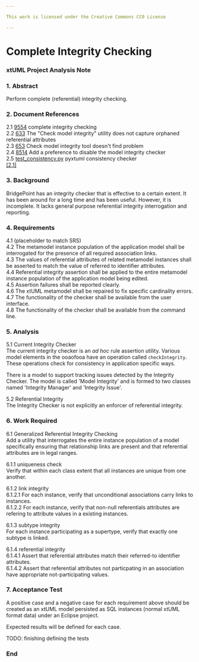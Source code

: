 ```yaml
---

This work is licensed under the Creative Commons CC0 License

---
```


# Complete Integrity Checking
### xtUML Project Analysis Note

### 1. Abstract

Perform complete (referential) integrity checking.

### 2. Document References

<a id="2.1"></a>2.1 [9554](https://support.onefact.net/issues/9554) complete integrity checking  
<a id="2.2"></a>2.2 [633](https://support.onefact.net/issues/633) The "Check model integrity" utility does not capture orphaned referential attributes  
<a id="2.3"></a>2.3 [653](https://support.onefact.net/issues/653) Check model integrity tool doesn't find problem  
<a id="2.4"></a>2.4 [8514](https://support.onefact.net/issues/8514) Add a preference to disable the model integrity checker  
<a id="2.5"></a>2.5 [test_consistency.py](https://github.com/xtuml/pyxtuml/blob/master/tests/test_xtuml/test_consistency.py) pyxtuml consistency checker  
[[2.1]](#2.1)

### 3. Background

BridgePoint has an integrity checker that is effective to a certain extent.
It has been around for a long time and has been useful.  However, it is
incomplete.  It lacks general purpose referential integrity interrogation
and reporting.

### 4. Requirements

4.1 (placeholder to match SRS)  
4.2 The metamodel instance population of the application model shall be
interrogated for the presence of all required association links.  
4.3 The values of referential attributes of related metamodel instances
shall be asserted to match the value of referred to identifier attributes.  
4.4 Referential integrity assertion shall be applied to the entire
metamodel instance population of the application model being edited.  
4.5 Assertion failures shall be reported clearly.  
4.6 The xtUML metamodel shall be repaired to fix specific cardinality
errors.  
4.7 The functionality of the checker shall be available from the user
interface.  
4.8 The functionality of the checker shall be available from the command
line.  

### 5. Analysis

5.1 Current Integrity Checker  
The current integrity checker is an _ad hoc_ rule assertion utility.
Various model elements in the ooaofooa have an operation called
`checkIntegrity`.  These operations check for consistency in application
specific ways.

There is a model to support tracking issues detected by the Integrity Checker.
The model is called 'Model Integrity' and is formed to two classes named
'Integrity Manager' and 'Integrity Issue'.

5.2 Referential Integrity  
The Integrity Checker is not explicitly an enforcer of referential integrity.


### 6. Work Required

6.1 Generalized Referential Integrity Checking  
Add a utility that interrogates the entire instance population of a model
specifically ensuring that relationship links are present and that
referential attributes are in legal ranges.

6.1.1 uniqueness check  
Verify that within each class extent that all instances are unique from
one another.

6.1.2 link integrity  
6.1.2.1 For each instance, verify that unconditional associations carry
links to instances.  
6.1.2.2 For each instance, verify that non-null referentials attributes
are refering to attribute values in a existing instances.  

6.1.3 subtype integrity  
For each instance participating as a supertype, verify that exactly one
subtype is linked.

6.1.4 referential integrity  
6.1.4.1 Assert that referential attributes match their referred-to
identifier attributes.  
6.1.4.2 Assert that referential attributes not particpating in an
association have appropriate not-participating values.  


### 7. Acceptance Test

A positive case and a negative case for each requirement above should
be created as an xtUML model persisted as SQL instances (normal xtUML
format data) under an Eclipse project.

Expected results will be defined for each case.

TODO:  finishing defining the tests  

### End
